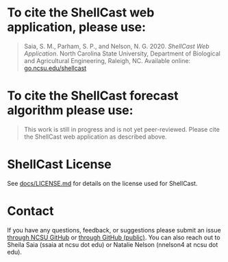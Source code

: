 
# To cite the ShellCast web application, please use:

> Saia, S. M., Parham, S. P., and Nelson, N. G. 2020. *ShellCast Web Application*. North Carolina State University, Department of Biological and Agricultural Engineering, Raleigh, NC. Available online: [go.ncsu.edu/shellcast](https://go.ncsu.edu/shellcast)

# To cite the ShellCast forecast algorithm please use:

> This work is still in progress and is not yet peer-reviewed. Please cite the ShellCast web application as described above.

# ShellCast License

See [docs/LICENSE.md](/docs/LICENSE.md) for details on the license used for ShellCast.

# Contact

If you have any questions, feedback, or suggestions please submit an issue [through NCSU GitHub](https://github.ncsu.edu/biosystemsanalyticslab/shellcast/issues) or [through GitHub (public)](https://github.com/Biosystems-Analytics-Lab/shellcast/issues). You can also reach out to Sheila Saia (ssaia at ncsu dot edu) or Natalie Nelson (nnelson4 at ncsu dot edu).
